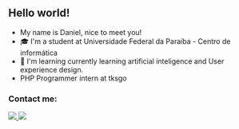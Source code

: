 ## Hello world!

- My name is Daniel, nice to meet you!
- 🎓 I'm a student at Universidade Federal da Paraíba - Centro de informática
- 📖 I'm learning currently learning artificial inteligence and User experience design.
- PHP Programmer intern at tksgo



<div>
<h3>Contact me:</h3>
  <a href="">  
    <img src="https://img.shields.io/badge/GitHub-100000?style=for-the-badge&logo=github&logoColor=white"/>
  </a>
  <a href="https://www.linkedin.com/in/danielmoreiradesousa/">  
    <img src="https://img.shields.io/badge/LinkedIn-0077B5?style=for-the-badge&logo=linkedin&logoColor=white"/>
  </a>  
</div>
